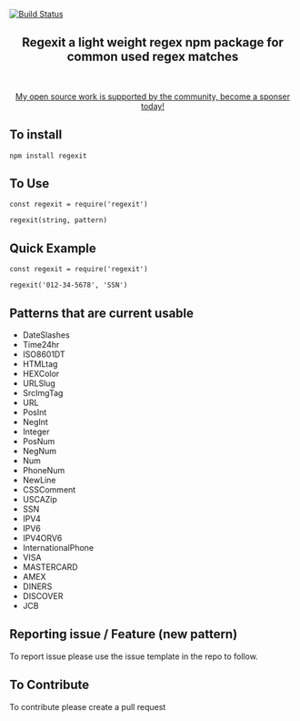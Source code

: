 [![Build Status](https://travis-ci.com/perkinsjr/regexit.svg?branch=master)](https://travis-ci.com/perkinsjr/regexit)

<div align="center">
	<h2>
		Regexit a light weight regex npm package for common used regex matches
	</h2>
	<br>
	<p>
		<a href="https://www.patreon.com/james_perkins">My open source work is supported by the community, become a sponser today!</a>
	</p>
</div>

## To install

    npm install regexit

## To Use

    const regexit = require('regexit')

    regexit(string, pattern)

## Quick Example

    const regexit = require('regexit')

    regexit('012-34-5678', 'SSN')

## Patterns that are current usable 

* DateSlashes
* Time24hr
* ISO8601DT
* HTMLtag
* HEXColor
* URLSlug
* SrcImgTag
* URL
* PosInt
* NegInt
* Integer
* PosNum
* NegNum
* Num
* PhoneNum
* NewLine
* CSSComment
* USCAZip
* SSN
* IPV4
* IPV6
* IPV4ORV6
* InternationalPhone
* VISA
* MASTERCARD
* AMEX
* DINERS 
* DISCOVER
* JCB


## Reporting issue / Feature (new pattern)

To report issue please use the issue template in the repo to follow.

## To Contribute

To contribute please create a pull request
